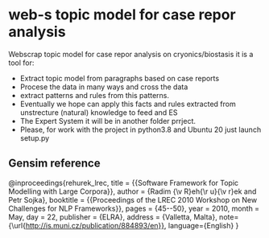 # web-s topic model for case repor analysis

Webscrap topic model for case repor analysis on cryonics/biostasis it is a tool for:

- Extract topic model from paragraphs based on case reports
- Procese the data in many ways and cross the data
- extract patterns and rules from this patterns.
- Eventually we hope can apply this facts and rules extracted from unstrecture (natural) knowledge to feed and ES
- The Expert System it will be in another folder prrject.
- Please, for work with the project in python3.8 and Ubuntu 20 just launch setup.py

## Gensim reference

@inproceedings{rehurek_lrec,
        title = {{Software Framework for Topic Modelling with Large Corpora}},
        author = {Radim {\v R}eh{\r u}{\v r}ek and Petr Sojka},
        booktitle = {{Proceedings of the LREC 2010 Workshop on New
             Challenges for NLP Frameworks}},
        pages = {45--50},
        year = 2010,
        month = May,
        day = 22,
        publisher = {ELRA},
        address = {Valletta, Malta},
        note={\url{http://is.muni.cz/publication/884893/en}},
        language={English}
}
